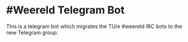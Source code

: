 # #Weereld Telegram Bot

This is a telegram bot which migrates the TU/e #weereld IRC bots to the new Telegram group.